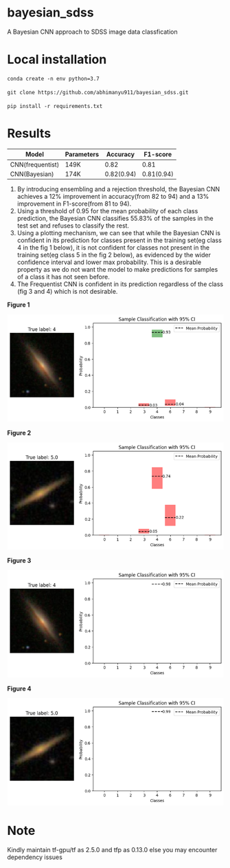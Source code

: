 # bayesian_sdss


A Bayesian CNN approach to SDSS image data classfication


# Local installation


```
conda create -n env python=3.7

git clone https://github.com/abhimanyu911/bayesian_sdss.git

pip install -r requirements.txt
```


# Results 


| Model           | Parameters  | Accuracy    | F1-score    |
| --------------- | ----------- | ----------- | ----------- | 
| CNN(frequentist)| 149K        | 0.82        | 0.81        | 
| CNN(Bayesian)   | 174K        | 0.82(0.94)  | 0.81(0.94)  |


1. By introducing ensembling and a rejection threshold, the Bayesian CNN achieves a 12% improvement in accuracy(from 82 to 94) and a 13% improvement in F1-score(from 81 to 94). 
2. Using a threshold of 0.95 for the mean probability of each class prediction, the Bayesian CNN classifies 55.83% of the samples in the test set and refuses to classify the rest.
3. Using a plotting mechanism, we can see that while the Bayesian CNN is confident in its prediction for classes present in the training set(eg class 4 in the fig 1 below), it is not confident for classes not present in the training set(eg class 5 in the fig 2 below), as evidenced by the wider confidence interval and lower max probability. This is a desirable property as we do not want the model to make predictions for samples of a class it has not seen before.
4. The Frequentist CNN is confident in its prediction regardless of the class (fig 3 and 4) which is not desirable.



**Figure 1**


![**Figure 1**](./fig1.png)


**Figure 2**


![**Figure 2**](./fig2.png)


**Figure 3**


![**Figure 3**](./fig3.png)


**Figure 4**


![**Figure 4**](./fig4.png)


# Note

Kindly maintain tf-gpu/tf as 2.5.0 and tfp as 0.13.0 else you may encounter dependency issues

